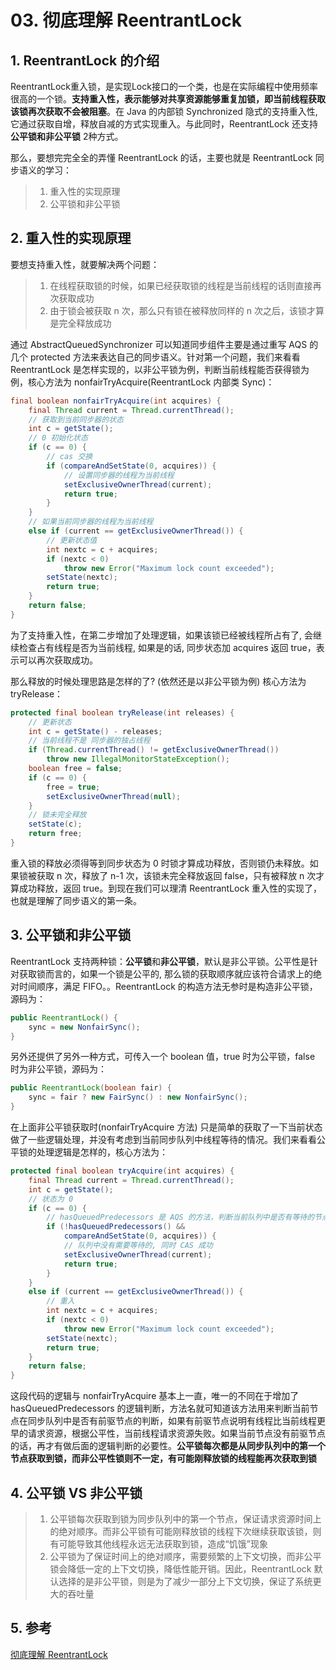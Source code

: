 # 03. 彻底理解 ReentrantLock

## 1. ReentrantLock 的介绍

ReentrantLock重入锁，是实现Lock接口的一个类，也是在实际编程中使用频率很高的一个锁。**支持重入性，表示能够对共享资源能够重复加锁，即当前线程获取该锁再次获取不会被阻塞**。在 Java 的内部锁 Synchronized 隐式的支持重入性, 它通过获取自增，释放自减的方式实现重入。与此同时，ReentrantLock 还支持**公平锁和非公平锁** 2种方式。  

那么，要想完完全全的弄懂 ReentrantLock 的话，主要也就是 ReentrantLock 同步语义的学习：
>1. 重入性的实现原理
>2. 公平锁和非公平锁

## 2. 重入性的实现原理
要想支持重入性，就要解决两个问题：
>1. 在线程获取锁的时候，如果已经获取锁的线程是当前线程的话则直接再次获取成功
>2. 由于锁会被获取 n 次，那么只有锁在被释放同样的 n 次之后，该锁才算是完全释放成功

通过 AbstractQueuedSynchronizer 可以知道同步组件主要是通过重写 AQS 的几个 protected 方法来表达自己的同步语义。针对第一个问题，我们来看看 ReentrantLock 是怎样实现的，以非公平锁为例，判断当前线程能否获得锁为例，核心方法为 nonfairTryAcquire(ReentrantLock 内部类 Sync)：
```java
final boolean nonfairTryAcquire(int acquires) {
    final Thread current = Thread.currentThread();
    // 获取到当前同步器的状态
    int c = getState();
    // 0 初始化状态
    if (c == 0) {
        // cas 交换
        if (compareAndSetState(0, acquires)) {
            // 设置同步器的线程为当前线程
            setExclusiveOwnerThread(current);
            return true;
        }
    }
    // 如果当前同步器的线程为当前线程
    else if (current == getExclusiveOwnerThread()) {
        // 更新状态值
        int nextc = c + acquires;
        if (nextc < 0)
            throw new Error("Maximum lock count exceeded");
        setState(nextc);
        return true;
    }
    return false;
}
```
为了支持重入性，在第二步增加了处理逻辑，如果该锁已经被线程所占有了, 会继续检查占有线程是否为当前线程, 如果是的话, 同步状态加 acquires 返回 true，表示可以再次获取成功。

那么释放的时候处理思路是怎样的了? (依然还是以非公平锁为例) 核心方法为 tryRelease：
```java
protected final boolean tryRelease(int releases) {
    // 更新状态
    int c = getState() - releases;
    // 当前线程不是 同步器的独占线程
    if (Thread.currentThread() != getExclusiveOwnerThread())
        throw new IllegalMonitorStateException();
    boolean free = false;
    if (c == 0) {
        free = true;
        setExclusiveOwnerThread(null);
    }
    // 锁未完全释放
    setState(c);
    return free;
}
```
重入锁的释放必须得等到同步状态为 0 时锁才算成功释放，否则锁仍未释放。如果锁被获取 n 次，释放了 n-1 次，该锁未完全释放返回 false，只有被释放 n 次才算成功释放，返回 true。到现在我们可以理清 ReentrantLock 重入性的实现了，也就是理解了同步语义的第一条。

## 3. 公平锁和非公平锁
ReentrantLock 支持两种锁：**公平锁**和**非公平锁**，默认是非公平锁。公平性是针对获取锁而言的，如果一个锁是公平的, 那么锁的获取顺序就应该符合请求上的绝对时间顺序，满足 FIFO。。ReentrantLock 的构造方法无参时是构造非公平锁，源码为：
```java
public ReentrantLock() {
    sync = new NonfairSync();
}
```
另外还提供了另外一种方式，可传入一个 boolean 值，true 时为公平锁，false 时为非公平锁，源码为：
```java
public ReentrantLock(boolean fair) {
    sync = fair ? new FairSync() : new NonfairSync();
}
```
在上面非公平锁获取时(nonfairTryAcquire 方法) 只是简单的获取了一下当前状态做了一些逻辑处理，并没有考虑到当前同步队列中线程等待的情况。我们来看看公平锁的处理逻辑是怎样的，核心方法为：
```java
protected final boolean tryAcquire(int acquires) {
    final Thread current = Thread.currentThread();
    int c = getState();
    // 状态为 0 
    if (c == 0) {
        // hasQueuedPredecessors 是 AQS 的方法，判断当前队列中是否有等待的节点
        if (!hasQueuedPredecessors() &&
            compareAndSetState(0, acquires)) {
            // 队列中没有需要等待的, 同时 CAS 成功
            setExclusiveOwnerThread(current);
            return true;
        }
    }
    else if (current == getExclusiveOwnerThread()) {
        // 重入
        int nextc = c + acquires;
        if (nextc < 0)
            throw new Error("Maximum lock count exceeded");
        setState(nextc);
        return true;
    }
    return false;
}
```
这段代码的逻辑与 nonfairTryAcquire 基本上一直，唯一的不同在于增加了 hasQueuedPredecessors 的逻辑判断，方法名就可知道该方法用来判断当前节点在同步队列中是否有前驱节点的判断，如果有前驱节点说明有线程比当前线程更早的请求资源，根据公平性，当前线程请求资源失败。如果当前节点没有前驱节点的话，再才有做后面的逻辑判断的必要性。**公平锁每次都是从同步队列中的第一个节点获取到锁，而非公平性锁则不一定，有可能刚释放锁的线程能再次获取到锁**

## 4. 公平锁 VS 非公平锁
>1. 公平锁每次获取到锁为同步队列中的第一个节点，保证请求资源时间上的绝对顺序。而非公平锁有可能刚释放锁的线程下次继续获取该锁，则有可能导致其他线程永远无法获取到锁，造成“饥饿”现象
>2. 公平锁为了保证时间上的绝对顺序，需要频繁的上下文切换，而非公平锁会降低一定的上下文切换，降低性能开销。因此，ReentrantLock 默认选择的是非公平锁，则是为了减少一部分上下文切换，保证了系统更大的吞吐量


## 5. 参考
[彻底理解 ReentrantLock](https://www.codercc.com/post/6e694b62.html)